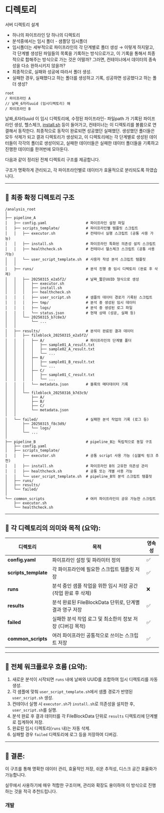# 디렉토리

서버 디렉토리 설계

- 하나의 파이프라인 당 하나의 디렉토리
- 분석중에서는 임시 폴더 - 샘플당 임시폴더
- 임시폴더는 세부적으로 파이프라인의 각 단계별로 폴더 생성 → 이렇게 하지말고, 각 단계별 생성된 파일들의 목록을 기록하는 방식으로가고, 이 기록을 통해서 최종적으로 합해주는 방식으로 가는 것은 어떨까? 그러면, 컨테이너에서 데이터의 종속성을 다소 완하시키지 않을까?
- 최종적으로, 실패와 성공에 따라서 폴더 생성.
- 실패한 경우, 실패했다고 하는 폴더를 생성하고 기록, 성공하면 성공했다고 하는 폴더 생성?

```
root
/ 파이프라인 A
// 날짜_6자리uuid (임시디렉토리) 해
/ 파이프라인 B

```

날짜_6자리uuid 이 임시 디렉토리에, 수정된 파이프라인- 파일path 가 기록된 파이프라인 생성, 헬스체크, [install.sh](http://install.sh) 등이 들어가고, 컨테이너는 이 디렉토리를 볼륨으로 연결해서 동작한다. 최종적으로 동작이 완료되면 성공했던 실패했던. 생성했던 폴더들은 모두 삭제가 되고 결과 디렉토리가 생성되고, 이 디렉토리에는 각 단계별로 생성된 데이터들이 각각의 폴더로 생성이되고, 실패한 데이터들은 실패한 데이터 폴더들을 기록하고 진행한 데이터를 한꺼번에 모아둔다.

다음과 같이 정리된 전체 디렉토리 구조를 제공합니다.

구조가 명확하게 관리되고, 각 파이프라인별로 데이터가 효율적으로 분리되도록 하였습니다.

---

## 📂 **최종 확정 디렉토리 구조**

```
/analysis_root
│
├── pipeline_A
│   ├── config.yaml                  # 파이프라인 설정 파일
│   ├── scripts_template/            # 파이프라인별 템플릿 스크립트
│   │   ├── executor.sh              # 컨테이너 실행 스크립트 (공통 사용 가능)
│   │   ├── install.sh               # 파이프라인 특화된 의존성 설치 스크립트
│   │   ├── healthcheck.sh           # 컨테이너 헬스체크 스크립트 (공통 사용 가능)
│   │   └── user_script_template.sh  # 사용자 작성 분석 스크립트 템플릿
│   │
│   ├── runs/                        # 분석 진행 중 임시 디렉토리 (완료 후 삭제)
│   │   ├── 20250315_e2a5f2/         # 날짜_짧은UUID 형식으로 생성
│   │   │   ├── executor.sh
│   │   │   ├── install.sh
│   │   │   ├── healthcheck.sh
│   │   │   ├── user_script.sh       # 샘플의 데이터 경로가 기록된 스크립트
│   │   │   ├── tmp/                 # 분석 중 생성된 임시 데이터
│   │   │   ├── logs/                # 분석 중 생성된 로그 파일
│   │   │   └── status.json          # 현재 상태 (성공, 실패 등)
│   │   └── 20250315_b7c8e3/
│   │       └── ...
│   │
│   ├── results/                     # 분석이 완료된 결과 데이터
│   │   ├── fileblock_20250315_e2a5f2/
│   │   │   ├── A/                   # 파이프라인의 단계별 폴더
│   │   │   │   ├── sample01_A_result.txt
│   │   │   │   ├── sample02_A_result.txt
│   │   │   │   └── ...
│   │   │   ├── B/
│   │   │   │   ├── sample01_B_result.txt
│   │   │   │   └── ...
│   │   │   ├── C/
│   │   │   │   ├── sample01_C_result.txt
│   │   │   │   └── ...
│   │   │   └── metadata.json        # 블록의 메타데이터 기록
│   │   │
│   │   └── fileblock_20250316_b7d3c9/
│   │       ├── A/
│   │       ├── B/
│   │       ├── C/
│   │       └── metadata.json
│   │
│   └── failed/                      # 실패한 분석 작업의 기록 (로그 등)
│       ├── 20250315_f8c3d9/
│       │   └── logs/
│       └── ...
│
├── pipeline_B                       # pipeline_B는 독립적으로 동일 구조
│   ├── config.yaml
│   ├── scripts_template/
│   │   ├── executor.sh              # 공통 script 사용 가능 (심볼릭 링크 추천)
│   │   ├── install.sh               # 파이프라인 B의 고유한 의존성 관리
│   │   ├── healthcheck.sh           # 공통 또는 개별 사용 가능
│   │   └── user_script_template.sh  # pipeline_B의 분석 스크립트 템플릿
│   ├── runs/
│   ├── results/
│   └── failed/
│
└── common_scripts                   # 여러 파이프라인이 공유 가능한 스크립트
    ├── executor.sh
    └── healthcheck.sh

```

---

## 📌 각 디렉토리의 의미와 목적 (요약):

| 디렉토리 | 목적 | 영속성 |
| --- | --- | --- |
| **config.yaml** | 파이프라인 설정 및 파라미터 정의 | ✅ |
| **scripts_template** | 각 파이프라인에 필요한 스크립트 템플릿 저장 | ✅ |
| **runs** | 분석 중인 샘플 작업을 위한 임시 저장 공간 (작업 완료 후 삭제) | ❌ |
| **results** | 분석 완료된 FileBlockData 단위로, 단계별 결과 영구 저장 | ✅ |
| **failed** | 실패한 분석 작업 로그 및 최소한의 정보 저장 (디버깅 목적) | ✅ |
| **common_scripts** | 여러 파이프라인 공통적으로 쓰이는 스크립트 저장 | ✅ |

---

## 📌 전체 워크플로우 흐름 (요약):

1. 새로운 분석이 시작되면 `runs` 내에 날짜와 UUID를 조합하여 임시 디렉토리를 자동 생성.
2. 각 샘플에 맞춰 `user_script_template.sh`에서 샘플 경로가 반영된 `user_script.sh` 생성.
3. 컨테이너 실행 시 `executor.sh`가 `install.sh`로 의존성을 설치한 후, `user_script.sh`를 실행.
4. 분석 완료 후 결과 데이터를 각 FileBlockData 단위로 `results` 디렉토리에 단계별로 집계하여 저장.
5. 완료된 임시 디렉토리(`runs` 내)는 자동 삭제.
6. 실패할 경우 `failed` 디렉토리에 로그 등을 저장하여 디버깅.

---

## 🚩 결론:

이 구조를 통해 명확한 데이터 관리, 효율적인 저장, 쉬운 추적성, 디스크 공간 효율화가 가능합니다.

실무에서 사용하기에 매우 적합한 구조이며, 관리와 확장도 용이하여 이 방식으로 진행하는 것을 적극 추천드립니다.

### 개발
